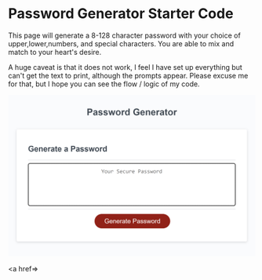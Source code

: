 # Password Generator Starter Code
This page will generate a 8-128 character password with your choice of upper,lower,numbers, and special characters. You are able to mix and match to your heart's desire. 

A huge caveat is that it does not work, I feel I have set up everything but can't get the text to print, although the prompts appear. Please excuse me for that, but I hope you can see the flow / logic of my code. 

<img src="Screenshot_10.png">

<a href=>

